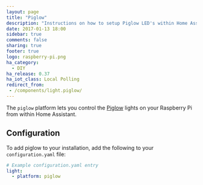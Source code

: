 ```yaml
---
layout: page
title: "Piglow"
description: "Instructions on how to setup Piglow LED's within Home Assistant."
date: 2017-01-13 18:00
sidebar: true
comments: false
sharing: true
footer: true
logo: raspberry-pi.png
ha_category:
  - DIY
ha_release: 0.37
ha_iot_class: Local Polling
redirect_from:
 - /components/light.piglow/
---
```



The `piglow` platform lets you control the [Piglow](https://shop.pimoroni.com/products/piglow) lights on your Raspberry Pi from within Home Assistant.

## Configuration

To add piglow to your installation, add the following to your `configuration.yaml` file:

```yaml
# Example configuration.yaml entry
light:
  - platform: piglow
```
